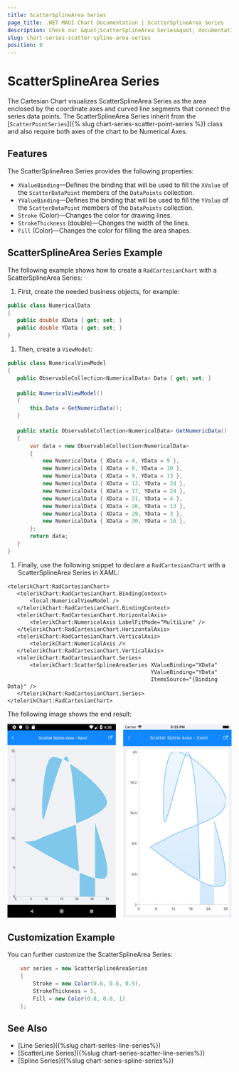 ```yaml
---
title: ScatterSplineArea Series
page_title: .NET MAUI Chart Documentation | ScatterSplineArea Series
description: Check our &quot;ScatterSplineArea Series&quot; documentation article for Telerik Chart for .NET MAUI
slug: chart-series-scatter-spline-area-series
position: 0
---
```


# ScatterSplineArea Series

The Cartesian Chart visualizes ScatterSplineArea Series as the area enclosed by the coordinate axes and curved line segments that connect the series data points. The ScatterSplineArea Series inherit from the [`ScatterPointSeries`]({% slug chart-series-scatter-point-series %}) class and also require both axes of the chart to be Numerical Axes.

## Features

The ScatterSplineArea Series provides the following properties:

- `XValueBinding`&mdash;Defines the binding that will be used to fill the `XValue` of the `ScatterDataPoint` members of the `DataPoints` collection.
- `YValueBinding`&mdash;Defines the binding that will be used to fill the `YValue` of the `ScatterDataPoint` members of the `DataPoints` collection.
- `Stroke` (Color)&mdash;Changes the color for drawing lines.
- `StrokeThickness` (double)&mdash;Changes the width of the lines.
- `Fill` (Color)&mdash;Changes the color for filling the area shapes.

## ScatterSplineArea Series Example

The following example shows how to create a `RadCartesianChart` with a ScatterSplineArea Series:

1. First, create the needed business objects, for example:

 ```C#
public class NumericalData
{
    public double XData { get; set; }
    public double YData { get; set; }
}
 ```

1. Then, create a `ViewModel`:

 ```C#
public class NumericalViewModel
{
    public ObservableCollection<NumericalData> Data { get; set; }

    public NumericalViewModel()
    {
        this.Data = GetNumericData();
    }

    public static ObservableCollection<NumericalData> GetNumericData()
    {
        var data = new ObservableCollection<NumericalData>
        {
            new NumericalData { XData = 4, YData = 9 },
            new NumericalData { XData = 8, YData = 10 },
            new NumericalData { XData = 9, YData = 13 },
            new NumericalData { XData = 12, YData = 24 },
            new NumericalData { XData = 17, YData = 24 },
            new NumericalData { XData = 21, YData = 4 },
            new NumericalData { XData = 26, YData = 13 },
            new NumericalData { XData = 29, YData = 3 },
            new NumericalData { XData = 30, YData = 16 },
        };
        return data;
    }
}
 ```

1. Finally, use the following snippet to declare a `RadCartesianChart` with a ScatterSplineArea Series in XAML:

 ```XAML
<telerikChart:RadCartesianChart>
    <telerikChart:RadCartesianChart.BindingContext>
        <local:NumericalViewModel />
    </telerikChart:RadCartesianChart.BindingContext>
    <telerikChart:RadCartesianChart.HorizontalAxis>
        <telerikChart:NumericalAxis LabelFitMode="MultiLine" />
    </telerikChart:RadCartesianChart.HorizontalAxis>
    <telerikChart:RadCartesianChart.VerticalAxis>
        <telerikChart:NumericalAxis />
    </telerikChart:RadCartesianChart.VerticalAxis>
    <telerikChart:RadCartesianChart.Series>
        <telerikChart:ScatterSplineAreaSeries XValueBinding="XData"
                                              YValueBinding="YData"
                                              ItemsSource="{Binding Data}" />
    </telerikChart:RadCartesianChart.Series>
</telerikChart:RadCartesianChart>
 ```

The following image shows the end result:

![Basic ScatterSplineAreaSeries](images/cartesian-scatter-spline-area-series-basic-example.png)

## Customization Example

You can further customize the ScatterSplineArea Series:

```C#
	var series = new ScatterSplineAreaSeries
	{
		Stroke = new Color(0.6, 0.6, 0.9),
		StrokeThickness = 5,
		Fill = new Color(0.8, 0.8, 1)
	};
```

## See Also

- [Line Series]({%slug chart-series-line-series%})
- [ScatterLine Series]({%slug chart-series-scatter-line-series%})
- [Spline Series]({%slug chart-series-spline-series%})
